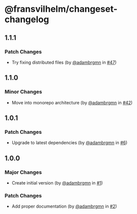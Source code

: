 # @fransvilhelm/changeset-changelog

## 1.1.1

### Patch Changes

- Try fixing distributed files (by [@adambrgmn](https://github.com/adambrgmn) in
  [#47](https://github.com/adambrgmn/fransvilhelm/pull/47))

## 1.1.0

### Minor Changes

- Move into monorepo architecture (by [@adambrgmn](https://github.com/adambrgmn) in
  [#42](https://github.com/adambrgmn/fransvilhelm/pull/42))

## 1.0.1

### Patch Changes

- Upgrade to latest dependencies (by [@adambrgmn](https://github.com/adambrgmn) in
  [#6](https://github.com/adambrgmn/changeset-changelog/pull/6))

## 1.0.0

### Major Changes

- Create initial version (by [@adambrgmn](https://github.com/adambrgmn) in
  [#1](https://github.com/adambrgmn/changeset-changelog/pull/1))

### Patch Changes

- Add proper documentation (by [@adambrgmn](https://github.com/adambrgmn) in
  [#2](https://github.com/adambrgmn/changeset-changelog/pull/2))
